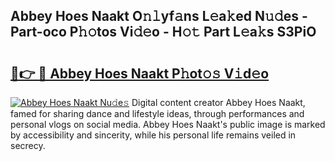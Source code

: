 ## Abbey Hoes Naakt O𝚗𝚕yf𝚊ns L𝚎a𝚔ed N𝚞𝚍es - Part-oco P𝚑𝚘tos Vi𝚍𝚎o - H𝚘𝚝 Part L𝚎a𝚔s S3PiO

# <h2><a href="http://kfa8hn.oniu.top/?m=Abbey+Hoes+Naakt">🔗👉 🔴 Abbey Hoes Naakt P𝚑ot𝚘𝚜 V𝚒d𝚎o</a></h2>

[![Abbey Hoes Naakt Nu𝚍e𝚜](https://i.imgur.com/0qMVB7G.gif)](http://kfa8hn.oniu.top/?m=Abbey+Hoes+Naakt)
Digital content creator Abbey Hoes Naakt, famed for sharing dance and lifestyle ideas, through performances and personal vlogs on social media. Abbey Hoes Naakt's public image is marked by accessibility and sincerity, while his personal life remains veiled in secrecy.  
